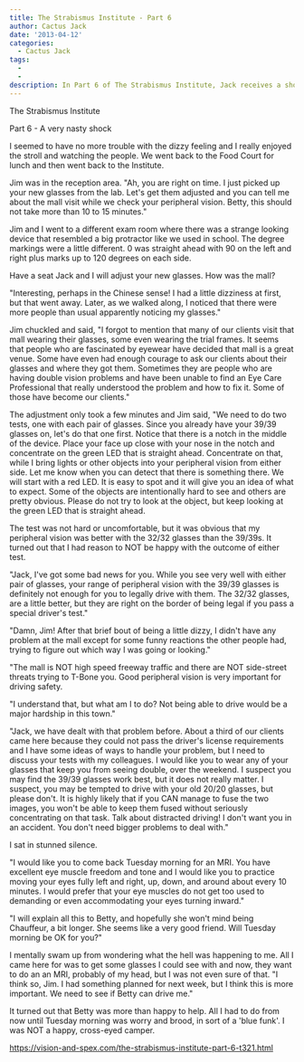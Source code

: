 ```yaml
---
title: The Strabismus Institute - Part 6
author: Cactus Jack
date: '2013-04-12'
categories:
  - Cactus Jack
tags:
  - 
  - 
description: In Part 6 of The Strabismus Institute, Jack receives a shocking revelation that his new glasses may hinder his ability to drive.
---
```

The Strabismus Institute

Part 6 - A very nasty shock

I seemed to have no more trouble with the dizzy feeling and I really enjoyed the stroll and watching the people.  We went back to the Food Court for lunch and then went back to the Institute.

Jim was in the reception area. "Ah, you are right on time.  I just picked up your new glasses from the lab.  Let's get them adjusted and you can tell me about the mall visit while we check your peripheral vision.  Betty, this should not take more than 10 to 15 minutes." 

Jim and I went to a different exam room where there was a strange looking device that resembled a big protractor like we used in school.  The degree markings were a little different.  0 was straight ahead with 90 on the left and right plus marks up to 120 degrees on each side.

 Have a seat Jack and I will adjust your new glasses.  How was the mall? 

"Interesting, perhaps in the Chinese sense!  I had a little dizziness at first, but that went away.  Later, as we walked along, I noticed that there were more people than usual apparently noticing my glasses." 

Jim chuckled and said, "I forgot to mention that many of our clients visit that mall wearing their glasses, some even wearing the trial frames.  It seems that people who are fascinated by eyewear have decided that mall is a great venue.  Some have even had enough courage to ask our clients about their glasses and where they got them. Sometimes they are people who are having double vision problems and have been unable to find an Eye Care Professional that really understood the problem and how to fix it.  Some of those have become our clients." 

The adjustment only took a few minutes and Jim said, "We need to do two tests, one with each pair of glasses.  Since you already have your 39/39 glasses on, let's do that one first.  Notice that there is a notch in the middle of the device.  Place your face up close with your nose in the notch and concentrate on the green LED that is straight ahead.  Concentrate on that, while I bring lights or other objects into your peripheral vision from either side.  Let me know when you can detect that there is something there.  We will start with a red LED.  It is easy to spot and it will give you an idea of what to expect.  Some of the objects are intentionally hard to see and others are pretty obvious.  Please do not try to look at the object, but keep looking at the green LED that is straight ahead. 

The test was not hard or uncomfortable, but it was obvious that my peripheral vision was better with the 32/32 glasses than the 39/39s.  It turned out that I had reason to NOT be happy with the outcome of either test.

"Jack, I've got some bad news for you.  While you see very well with either pair of glasses, your range of peripheral vision with the 39/39 glasses is definitely not enough for you to legally drive with them.  The 32/32 glasses, are a little better, but they are right on the border of being legal if you pass a special driver's test."

"Damn, Jim!  After that brief bout of being a little dizzy, I didn't have any problem at the mall except for some funny reactions the other people had, trying to figure out which way I was going or looking." 

"The mall is NOT high speed freeway traffic and there are NOT side-street threats trying to  T-Bone  you.  Good peripheral vision is very important for driving safety. 

"I understand that, but what am I to do?  Not being able to drive would be a major hardship in this town." 

"Jack, we have dealt with that problem before.  About a third of our clients came here because they could not pass the driver's license requirements and I have some ideas of ways to handle your problem, but I need to discuss your tests with my colleagues.  I would like you to wear any of your glasses that keep you from seeing double, over the weekend.  I suspect you may find the 39/39 glasses work best, but it does not really matter.  I suspect, you may be tempted to drive with your old 20/20 glasses, but please don't.  It is highly likely that if you CAN manage to fuse the two images, you won't be able to keep them fused without seriously concentrating on that task.  Talk about distracted driving!  I don't want you in an accident.  You don't need bigger problems to deal with."

I sat in stunned silence.

"I would like you to come back Tuesday morning for an MRI.  You have excellent eye muscle freedom and tone and I would like you to practice moving your eyes fully left and right, up, down, and around about every 10 minutes.  I would prefer that your eye muscles do not get too used to demanding or even accommodating your eyes turning inward."  

"I will explain all this to Betty, and hopefully she won't mind being Chauffeur, a bit longer.  She seems like a very good friend.  Will Tuesday morning be OK for you?"

I mentally swam up from wondering what the hell was happening to me.  All I came here for was to get some glasses I could see with and now, they want to do an an MRI, probably of my head, but I was not even sure of that.   "I think so, Jim.  I had something planned for next week, but I think this is more important.  We need to see if Betty can drive me." 

It turned out that Betty was more than happy to help.  All I had to do from now until Tuesday morning was worry and brood, in sort of a  'blue funk'.  I was NOT a happy, cross-eyed camper.

https://vision-and-spex.com/the-strabismus-institute-part-6-t321.html